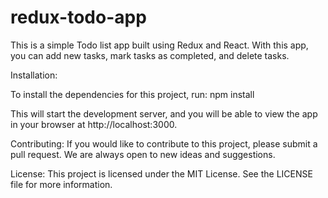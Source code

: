 # redux-todo-app
This is a simple Todo list app built using Redux and React. With this app, you can add new tasks, mark tasks as completed, and delete tasks.

Installation:

To install the dependencies for this project, run:
npm install

This will start the development server, and you will be able to view the app in your browser at http://localhost:3000.

Contributing:
If you would like to contribute to this project, please submit a pull request. We are always open to new ideas and suggestions.

License:
This project is licensed under the MIT License. See the LICENSE file for more information.
